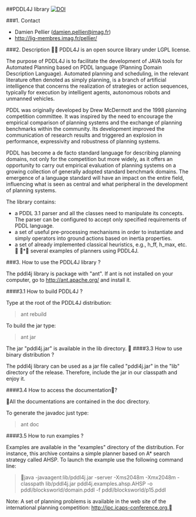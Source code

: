 ##PDDL4J library
[![DOI](https://zenodo.org/badge/doi/10.5281/zenodo.13921.svg)](http://dx.doi.org/10.5281/zenodo.13921)

###1. Contact

- Damien Pellier (damien.pellier@imag.fr)
- http://lig-membres.imag.fr/pellier/

###2. Description

PDDL4J is an open source library under LGPL license.
 
The purpose of PDDL4J is to facilitate the development of JAVA tools for 
Automated Planning based on PDDL language (Planning Domain Description 
Language). Automated planning and scheduling, in the relevant literature often 
denoted as simply planning, is a branch of artificial intelligence that concerns
 the realization of strategies or action sequences, typically for execution by 
intelligent agents, autonomous robots and unmanned vehicles. 

PDDL was originally developed by Drew McDermott and the 1998 planning competition
committee. It was inspired by the need to encourage the empirical comparison of 
planning systems and the exchange of planning benchmarks within the community. 
Its development improved the communication of research results and triggered an
 explosion in performance, expressivity and robustness of planning systems.

PDDL has become a de facto standard language for describing planning domains, 
not only for the competition but more widely, as it offers an opportunity to 
carry out empirical evaluation of planning systems on a growing collection of 
generally adopted standard benchmark domains. The emergence of a language 
standard will have an impact on the entire field, influencing what is seen as 
central and what peripheral in the development of planning systems. 

The library contains:
  * a PDDL 3.1 parser and all the classes need to manipulate its 
concepts. The parser can be configured to accept only specified requirements of
PDDL language. 
  * a set of useful pre-processing mechanisms in order to instantiate and 
simply operators into ground actions based on inertia properties.  
  * a set of already implemented classical heuristics, e.g., h_ff, h_max, etc.
  * several examples of planners using PDDL4J. 

###3. How to use the PDDL4J library ?

The pddl4j library is package with "ant". If ant is not installed on your computer,
go to http://ant.apache.org/ and install it.

####3.1 How to build PDDL4J ?

Type at the root of the PDDL4J distribution: 
> ant rebuild 

To build the jar type:
> ant jar

The jar "pddl4j.jar" is available in the lib directory. 

####3.3 How to use binary distribution ?

The pddl4j library can be used as a jar file called "pddl4j.jar" in the "lib" 
directory of the release. Therefore, include the jar in our classpath and enjoy
it.

####3.4 How to access the documentation?

All the documentations are contained in the doc directory.

To generate the javadoc just type:
> ant doc


####3.5 How to run examples ?

Examples are available in the "examples" directory of the distribution. For 
instance, this archive contains a simple planner based on A* search strategy 
called AHSP. To launch the example use the following command line:

> java -javaagent:lib/pddl4j.jar -server -Xms2048m -Xmx2048m -classpath lib/pddl4j.jar
>    pddl4j.examples.ahsp.AHSP -o pddl/blocksworld/domain.pddl
>    -f pddl/blocksworld/p15.pddl

Note: A set of planning problems is available in the web site of the international 
planning competition: http://ipc.icaps-conference.org.

